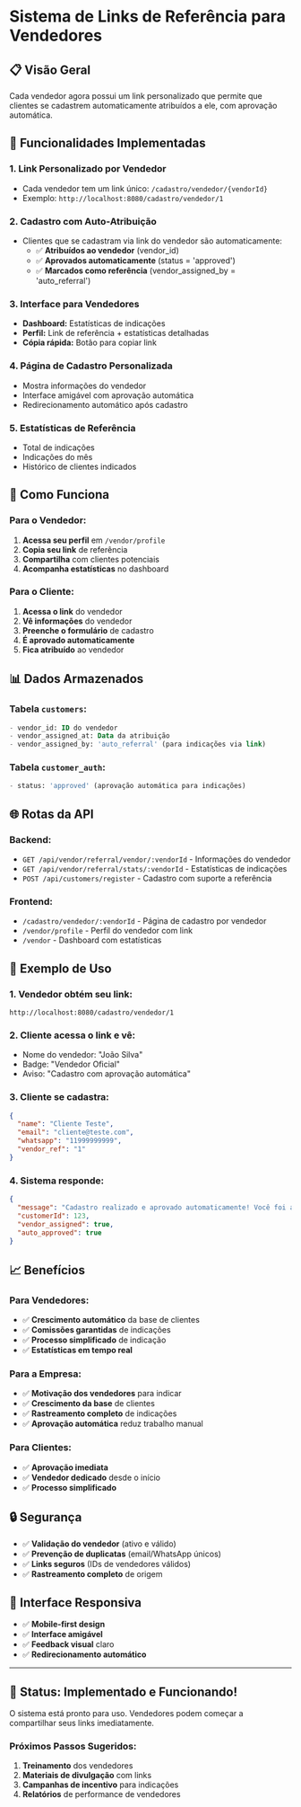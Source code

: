 # Sistema de Links de Referência para Vendedores

## 📋 Visão Geral

Cada vendedor agora possui um link personalizado que permite que clientes se cadastrem automaticamente atribuídos a ele, com aprovação automática.

## 🚀 Funcionalidades Implementadas

### 1. **Link Personalizado por Vendedor**
- Cada vendedor tem um link único: `/cadastro/vendedor/{vendorId}`
- Exemplo: `http://localhost:8080/cadastro/vendedor/1`

### 2. **Cadastro com Auto-Atribuição**
- Clientes que se cadastram via link do vendedor são automaticamente:
  - ✅ **Atribuídos ao vendedor** (vendor_id)
  - ✅ **Aprovados automaticamente** (status = 'approved')
  - ✅ **Marcados como referência** (vendor_assigned_by = 'auto_referral')

### 3. **Interface para Vendedores**
- **Dashboard:** Estatísticas de indicações
- **Perfil:** Link de referência + estatísticas detalhadas
- **Cópia rápida:** Botão para copiar link

### 4. **Página de Cadastro Personalizada**
- Mostra informações do vendedor
- Interface amigável com aprovação automática
- Redirecionamento automático após cadastro

### 5. **Estatísticas de Referência**
- Total de indicações
- Indicações do mês
- Histórico de clientes indicados

## 🔧 Como Funciona

### Para o Vendedor:
1. **Acessa seu perfil** em `/vendor/profile`
2. **Copia seu link** de referência
3. **Compartilha** com clientes potenciais
4. **Acompanha estatísticas** no dashboard

### Para o Cliente:
1. **Acessa o link** do vendedor
2. **Vê informações** do vendedor
3. **Preenche o formulário** de cadastro
4. **É aprovado automaticamente**
5. **Fica atribuído** ao vendedor

## 📊 Dados Armazenados

### Tabela `customers`:
```sql
- vendor_id: ID do vendedor
- vendor_assigned_at: Data da atribuição
- vendor_assigned_by: 'auto_referral' (para indicações via link)
```

### Tabela `customer_auth`:
```sql
- status: 'approved' (aprovação automática para indicações)
```

## 🌐 Rotas da API

### Backend:
- `GET /api/vendor/referral/vendor/:vendorId` - Informações do vendedor
- `GET /api/vendor/referral/stats/:vendorId` - Estatísticas de indicações
- `POST /api/customers/register` - Cadastro com suporte a referência

### Frontend:
- `/cadastro/vendedor/:vendorId` - Página de cadastro por vendedor
- `/vendor/profile` - Perfil do vendedor com link
- `/vendor` - Dashboard com estatísticas

## 🎯 Exemplo de Uso

### 1. Vendedor obtém seu link:
```
http://localhost:8080/cadastro/vendedor/1
```

### 2. Cliente acessa o link e vê:
- Nome do vendedor: "João Silva"
- Badge: "Vendedor Oficial"
- Aviso: "Cadastro com aprovação automática"

### 3. Cliente se cadastra:
```json
{
  "name": "Cliente Teste",
  "email": "cliente@teste.com",
  "whatsapp": "11999999999",
  "vendor_ref": "1"
}
```

### 4. Sistema responde:
```json
{
  "message": "Cadastro realizado e aprovado automaticamente! Você foi atribuído ao vendedor João Silva.",
  "customerId": 123,
  "vendor_assigned": true,
  "auto_approved": true
}
```

## 📈 Benefícios

### Para Vendedores:
- ✅ **Crescimento automático** da base de clientes
- ✅ **Comissões garantidas** de indicações
- ✅ **Processo simplificado** de indicação
- ✅ **Estatísticas em tempo real**

### Para a Empresa:
- ✅ **Motivação dos vendedores** para indicar
- ✅ **Crescimento da base** de clientes
- ✅ **Rastreamento completo** de indicações
- ✅ **Aprovação automática** reduz trabalho manual

### Para Clientes:
- ✅ **Aprovação imediata**
- ✅ **Vendedor dedicado** desde o início
- ✅ **Processo simplificado**

## 🔒 Segurança

- ✅ **Validação do vendedor** (ativo e válido)
- ✅ **Prevenção de duplicatas** (email/WhatsApp únicos)
- ✅ **Links seguros** (IDs de vendedores válidos)
- ✅ **Rastreamento completo** de origem

## 📱 Interface Responsiva

- ✅ **Mobile-first design**
- ✅ **Interface amigável**
- ✅ **Feedback visual** claro
- ✅ **Redirecionamento automático**

---

## 🚀 Status: Implementado e Funcionando!

O sistema está pronto para uso. Vendedores podem começar a compartilhar seus links imediatamente.

### Próximos Passos Sugeridos:
1. **Treinamento** dos vendedores
2. **Materiais de divulgação** com links
3. **Campanhas de incentivo** para indicações
4. **Relatórios** de performance de vendedores
